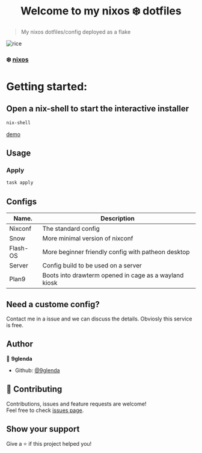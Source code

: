 <h1 align="center">Welcome to my nixos ❄️ dotfiles </h1>
<p>
</p>

> My nixos dotfiles/config deployed as a flake
<img title="screenshot" alt="rice" src="/images/screenshot1.png">

### ❄️ [nixos](https://nixos.org/)

# Getting started:
## Open a nix-shell to start the interactive installer 
```sh
nix-shell
```
[demo](https://asciinema.org/a/511089)
## Usage
### Apply

```sh
task apply
```
## Configs

| Name.       | Description |
| ----------- | ----------- |
| Nixconf     | The standard config |
| Snow   | More minimal version of nixconf        |
| Flash-OS | More beginner friendly config with patheon desktop |
| Server | Config build to be used on a server |
| Plan9 | Boots into drawterm opened in cage as a wayland kiosk |
## Need a custome config?
Contact me in a issue and we can discuss the details. Obviosly this service is free.
## Author

👤 **9glenda**

* Github: [@9glenda](https://github.com/9glenda)

## 🤝 Contributing

Contributions, issues and feature requests are welcome!<br />Feel free to check [issues page](https://github.com/9glenda/dotfiles/issues). 

## Show your support

Give a ⭐️ if this project helped you!
